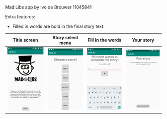 Mad Libs app by Ivo de Brouwer 11045841

Extra features:
- Filled in words are bold in the final story text.

Title screen               | Story select menu          | Fill in the words          | Your story
:-------------------------:|:--------------------------:|:--------------------------:|:--------------------------:|
![](MadLibs1.jpg)          | ![](MadLibs2.jpg)          | ![](MadLibs3.jpg)          | ![](MadLibs4.jpg)
